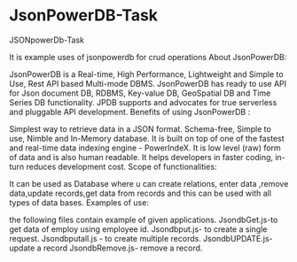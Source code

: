 # JsonPowerDB-Task
JSONpowerDb-Task

It is example uses of jsonpowerdb for crud operations
About JsonPowerDB:

JsonPowerDB is a Real-time, High Performance, Lightweight and Simple to Use, Rest API based Multi-mode DBMS. JsonPowerDB has ready to use API for Json document DB, RDBMS, Key-value DB, GeoSpatial DB and Time Series DB functionality. JPDB supports and advocates for true serverless and pluggable API development.
Benefits of using JsonPowerDB :

Simplest way to retrieve data in a JSON format.
Schema-free, Simple to use, Nimble and In-Memory database.
It is built on top of one of the fastest and real-time data indexing engine - PowerIndeX.
It is low level (raw) form of data and is also human readable.
It helps developers in faster coding, in-turn reduces development cost.
Scope of functionalities:

It can be used as Database where u can create relations, enter data ,remove data,update records,get data from records and this can be used with all types of data bases.
Examples of use:

the following files contain example of given applications.
JsondbGet.js-to get data of employ using employee id.
Jsondbput.js- to create a single request.
Jsondbputall.js - to create multiple records.
JsondbUPDATE.js- update a record
JsondbRemove.js- remove a record.
